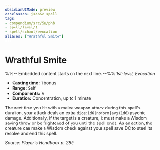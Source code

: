 ```yaml
---
obsidianUIMode: preview
cssclasses: json5e-spell
tags:
- compendium/src/5e/phb
- spell/level/1
- spell/school/evocation
aliases: ["Wrathful Smite"]
---
```

# Wrathful Smite
%%-- Embedded content starts on the next line. --%%
*1st-level, Evocation*  

- **Casting time:** 1 bonus
- **Range:** Self
- **Components:** V
- **Duration:** Concentration, up to 1 minute

The next time you hit with a melee weapon attack during this spell's duration, your attack deals an extra `dice:1d6|noform|avg` (`1d6`) psychic damage. Additionally, if the target is a creature, it must make a Wisdom saving throw or be [frightened](2-Mechanics/CLI/rules/conditions.md#Frightened) of you until the spell ends. As an action, the creature can make a Wisdom check against your spell save DC to steel its resolve and end this spell.

*Source: Player's Handbook p. 289*